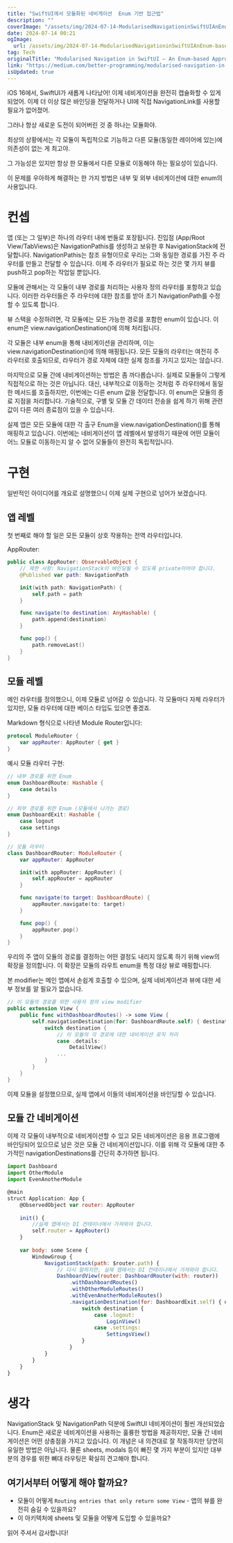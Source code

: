 ```yaml
---
title: "SwiftUI에서 모듈화된 네비게이션  Enum 기반 접근법"
description: ""
coverImage: "/assets/img/2024-07-14-ModularisedNavigationinSwiftUIAnEnum-basedApproach_0.png"
date: 2024-07-14 00:21
ogImage: 
  url: /assets/img/2024-07-14-ModularisedNavigationinSwiftUIAnEnum-basedApproach_0.png
tag: Tech
originalTitle: "Modularised Navigation in SwiftUI — An Enum-based Approach"
link: "https://medium.com/better-programming/modularised-navigation-in-swiftui-an-enum-based-approach-13028acd01ae"
isUpdated: true
---
```






iOS 16에서, SwiftUI가 새롭게 나타났어! 이제 네비게이션을 완전히 캡슐화할 수 있게 되었어. 이제 더 이상 많은 바인딩을 전달하거나 UI에 직접 NavigationLink를 사용할 필요가 없어졌어.

그러나 항상 새로운 도전이 되어버린 것 중 하나는 모듈화야.

최상의 상황에서는 각 모듈이 독립적으로 기능하고 다른 모듈(동일한 레이어에 있는)에 의존성이 없는 게 최고야.

<div class="content-ad"></div>

그 가능성은 있지만 항상 한 모듈에서 다른 모듈로 이동해야 하는 필요성이 있습니다.

이 문제를 우아하게 해결하는 한 가지 방법은 내부 및 외부 네비게이션에 대한 enum의 사용입니다.

# 컨셉

앱 (또는 그 일부)은 하나의 라우터 내에 번들로 포장됩니다. 진입점 (App/Root View/TabViews)은 NavigationPathis를 생성하고 보유한 후 NavigationStack에 전달합니다. NavigationPathis는 참조 유형이므로 우리는 그와 동일한 경로를 가진 주 라우터를 만들고 전달할 수 있습니다. 이제 주 라우터가 필요로 하는 것은 몇 가지 뷰를 push하고 pop하는 작업일 뿐입니다.

<div class="content-ad"></div>

모듈에 관해서는 각 모듈이 내부 경로를 처리하는 사용자 정의 라우터를 포함하고 있습니다. 이러한 라우터들은 주 라우터에 대한 참조를 받아 초기 NavigationPath를 수정할 수 있도록 합니다.

뷰 스택을 수정하려면, 각 모듈에는 모든 가능한 경로를 포함한 enum이 있습니다. 이 enum은 view.navigationDestination()에 의해 처리됩니다.

각 모듈은 내부 enum을 통해 내비게이션을 관리하며, 이는 view.navigationDestination()에 의해 매핑됩니다. 모든 모듈의 라우터는 여전히 주 라우터로 호출되므로, 라우터가 경로 자체에 대한 실제 참조를 가지고 있지는 않습니다.

마지막으로 모듈 간에 내비게이션하는 방법은 좀 까다롭습니다. 실제로 모듈들이 그렇게 직접적으로 하는 것은 아닙니다. 대신, 내부적으로 이동하는 것처럼 주 라우터에서 동일한 메서드를 호출하지만, 이번에는 다른 enum 값을 전달합니다. 이 enum은 모듈의 종료 지점을 처리합니다. 기술적으로, 구별 및 모듈 간 데이터 전송을 쉽게 하기 위해 관련 값이 다른 여러 종료점이 있을 수 있습니다.

<div class="content-ad"></div>

실제 앱은 모든 모듈에 대한 각 출구 Enum을 view.navigationDestination()를 통해 매핑하고 있습니다. 이번에는 네비게이션이 앱 레벨에서 발생하기 때문에 어떤 모듈이 어느 모듈로 이동하는지 알 수 없어 모듈들이 완전히 독립적입니다.

# 구현

일반적인 아이디어를 개요로 설명했으니 이제 실제 구현으로 넘어가 보겠습니다.

## 앱 레벨

<div class="content-ad"></div>

첫 번째로 해야 할 일은 모든 모듈이 상호 작용하는 전역 라우터입니다.

AppRouter:

```swift
public class AppRouter: ObservableObject {
    // 제한 사항: NavigationStack이 바인딩될 수 있도록 private이어야 합니다.
    @Published var path: NavigationPath

    init(with path: NavigationPath) {
        self.path = path
    }

    func navigate(to destination: AnyHashable) {
        path.append(destination)
    }

    func pop() {
        path.removeLast()
    }
}
```

## 모듈 레벨

<div class="content-ad"></div>

메인 라우터를 정의했으니, 이제 모듈로 넘어갈 수 있습니다. 각 모듈마다 자체 라우터가 있지만, 모듈 라우터에 대한 베이스 타입도 있으면 좋겠죠.

Markdown 형식으로 나타낸 Module Router입니다:

```swift
protocol ModuleRouter {
    var appRouter: AppRouter { get }
}
```

예시 모듈 라우터 구현:

```swift
// 내부 경로를 위한 Enum
enum DashboardRoute: Hashable {
    case details
}

// 외부 경로를 위한 Enum (모듈에서 나가는 경로)
enum DashboardExit: Hashable {
    case logout
    case settings
}

// 모듈 라우터
class DashboardRouter: ModuleRouter {
    var appRouter: AppRouter

    init(with appRouter: AppRouter) {
        self.appRouter = appRouter
    }

    func navigate(to target: DashboardRoute) {
        appRouter.navigate(to: target)
    }

    func pop() {
        appRouter.pop()
    }
}
```

<div class="content-ad"></div>

우리의 주 앱이 모듈의 경로를 결정하는 어떤 결정도 내리지 않도록 하기 위해 view의 확장을 정의합니다. 이 확장은 모듈의 라우트 enum을 특정 대상 뷰로 매핑합니다.

본 modifier는 메인 앱에서 손쉽게 호출할 수 있으며, 실제 네비게이션과 뷰에 대한 세부 정보를 알 필요가 없습니다.

```swift
// 이 모듈의 경로를 위한 사용자 정의 view modifier
public extension View {
    public func withDashboardRoutes() -> some View {
        self.navigationDestination(for: DashboardRoute.self) { destination in
            switch destination {
                // 이 모듈의 각 경로에 대한 네비게이션 로직 처리
                case .details:
                    DetailView()
                ...
            }
        }
    }
}
```

이제 모듈을 설정했으므로, 실제 앱에서 이들의 네비게이션을 바인딩할 수 있습니다.

<div class="content-ad"></div>


## 모듈 간 네비게이션

이제 각 모듈이 내부적으로 네비게이션할 수 있고 모든 네비게이션은 응용 프로그램에 바인딩되어 있으므로 남은 것은 모듈 간 네비게이션입니다. 이를 위해 각 모듈에 대한 추가적인 navigationDestinations를 간단히 추가하면 됩니다.

```js
import Dashboard
import OtherModule
import EvenAnotherModule

@main
struct Application: App {
    @ObservedObject var router: AppRouter
    
    init() {
        //실제 앱에서는 DI 컨테이너에서 가져와야 합니다.
        self.router = AppRouter()
    }
    
    var body: some Scene {
        WindowGroup {
            NavigationStack(path: $router.path) {
                // 다시 말하지만, 실제 앱에서는 DI 컨테이너에서 가져와야 합니다.
                DashboardView(router: DashboardRouter(with: router)) 
                    .withDashboardRoutes()
                    .withOtherModuleRoutes()
                    .withEvenAnotherModuleRoutes()
                    .navigationDestination(for: DashboardExit.self) { destination in 
                        switch destination {
                            case .logout:
                                LoginView()
                            case .settings:
                                SettingsView()
                        }
                    }
            }
        }
    }
}
```

<div class="content-ad"></div>

# 생각

NavigationStack 및 NavigationPath 덕분에 SwiftUI 네비게이션이 훨씬 개선되었습니다. Enum은 새로운 네비게이션을 사용하는 훌륭한 방법을 제공하지만, 모듈 간 네비게이션은 어떤 상충점을 가지고 있습니다. 이 개념은 내 의견대로 잘 작동하지만 당연히 유일한 방법은 아닙니다. 물론 sheets, modals 등이 빠진 몇 가지 부분이 있지만 대부분의 경우를 위한 뼈대 라우팅은 확실히 견고해야 합니다.

## 여기서부터 어떻게 해야 할까요?

- 모듈이 어떻게 `Routing entries that only return some View` - 앱의 뷰를 완전히 숨길 수 있을까요?
- 이 아키텍처에 sheets 및 모듈을 어떻게 도입할 수 있을까요?

<div class="content-ad"></div>

읽어 주셔서 감사합니다!